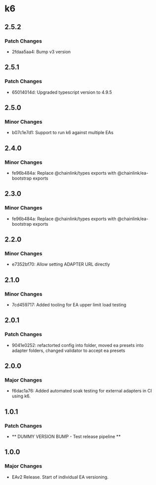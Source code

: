 # k6

## 2.5.2

### Patch Changes

- 2fdaa5aa4: Bump v3 version

## 2.5.1

### Patch Changes

- 65014014d: Upgraded typescript version to 4.9.5

## 2.5.0

### Minor Changes

- b07c1e7d1: Support to run k6 against multiple EAs

## 2.4.0

### Minor Changes

- fe96b484a: Replace @chainlink/types exports with @chainlink/ea-bootstrap exports

## 2.3.0

### Minor Changes

- fe96b484a: Replace @chainlink/types exports with @chainlink/ea-bootstrap exports

## 2.2.0

### Minor Changes

- e7352bf70: Allow setting ADAPTER URL directly

## 2.1.0

### Minor Changes

- 7cd459717: Added tooling for EA upper limit load testing

## 2.0.1

### Patch Changes

- 9041e0252: refactorted config into folder, moved ea presets into adapter folders, changed validator to accept ea presets

## 2.0.0

### Major Changes

- f6dac1a76: Added automated soak testing for external adapters in CI using k6.

## 1.0.1

### Patch Changes

- ** DUMMY VERSION BUMP - Test release pipeline **

## 1.0.0

### Major Changes

- EAv2 Release. Start of individual EA versioning.
